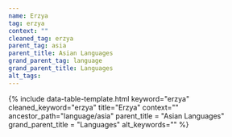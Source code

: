 ```yaml
---
name: Erzya
tag: erzya
context: ""
cleaned_tag: erzya
parent_tag: asia
parent_title: Asian Languages
grand_parent_tag: language
grand_parent_title: Languages
alt_tags: 
---
```


{% include data-table-template.html 
  keyword="erzya" 
  cleaned_keyword="erzya" 
  title="Erzya"
  context=""
  ancestor_path="language/asia" 
  parent_title = "Asian Languages"
  grand_parent_title = "Languages"
  alt_keywords=""
%}


